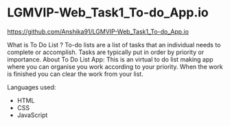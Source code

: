 # LGMVIP-Web_Task1_To-do_App.io

https://github.com/Anshika91/LGMVIP-Web_Task1_To-do_App.io


What is To Do List ?
To-do lists are a list of tasks that an individual needs to complete or accomplish.
Tasks are typically put in order by priority or importance.
About To Do List App:
This is an virtual to do list making app where you can organise you work according to your priority. When the work is finished you can clear the work from your list.

Languages used:
- HTML
- CSS
- JavaScript
